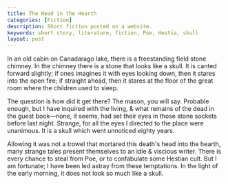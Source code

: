 ```yaml
---
title: The Head in the Hearth
categories: [Fiction]
description: Short fiction posted on a website.
keywords: short story, literature, fiction, Poe, Hestia, skull
layout: post
---
```


In an old cabin on Canadarago lake, there is a freestanding field stone chimney.
In the chimney there is a stone that looks like a skull. It is canted forward
slightly; if ones imagines it with eyes looking down, then it stares into the
open fire; if straight ahead, then it stares at the floor of the great room
where the children used to sleep.

The question is how did it get there? The mason, you will say. Probable enough,
but I have inquired with the living, & what remains of the dead in the guest
book—none, it seems, had set their eyes in those stone sockets before last
night. Strange, for all the eyes I directed to the place were unanimous. It is a
skull which went unnoticed eighty years.

Allowing it was not a trowel that mortared this death's head into the hearth,
many strange tales present themselves to an idle & viscious writer. There is
every chance to steal from Poe, or to confabulate some Hestian cult. But I am
fortunate; I have been led astray from these temptations. In the light of the
early morning, it does not look so much like a skull.
